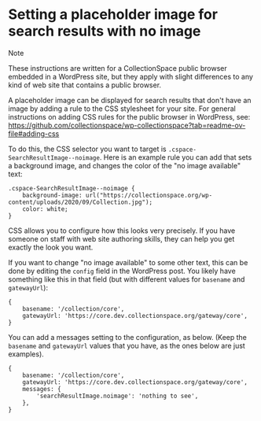 # Setting a placeholder image for search results with no image

> [!NOTE]
> These instructions are written for a CollectionSpace public browser embedded in a WordPress site, but they apply with slight differences to any kind of web site that contains a public browser.

A placeholder image can be displayed for search results that don't have an image by adding a rule to the CSS stylesheet for your site. For general instructions on adding CSS rules for the public browser in WordPress, see: https://github.com/collectionspace/wp-collectionspace?tab=readme-ov-file#adding-css

To do this, the CSS selector you want to target is `.cspace-SearchResultImage--noimage`. Here is an example rule you can add that sets a background image, and changes the color of the "no image available" text:

```
.cspace-SearchResultImage--noimage {
    background-image: url("https://collectionspace.org/wp-content/uploads/2020/09/Collection.jpg");
    color: white;
}
```

CSS allows you to configure how this looks very precisely. If you have someone on staff with web site authoring skills, they can help you get exactly the look you want.

If you want to change "no image available" to some other text, this can be done by editing the `config` field in the WordPress post. You likely have something like this in that field (but with different values for `basename` and `gatewayUrl`):

```
{
    basename: '/collection/core',
    gatewayUrl: 'https://core.dev.collectionspace.org/gateway/core',
}
```

You can add a messages setting to the configuration, as below. (Keep the `basename` and `gatewayUrl` values that you have, as the ones below are just examples).

```
{
    basename: '/collection/core',
    gatewayUrl: 'https://core.dev.collectionspace.org/gateway/core',
    messages: {
        'searchResultImage.noimage': 'nothing to see',
    },
}
```
